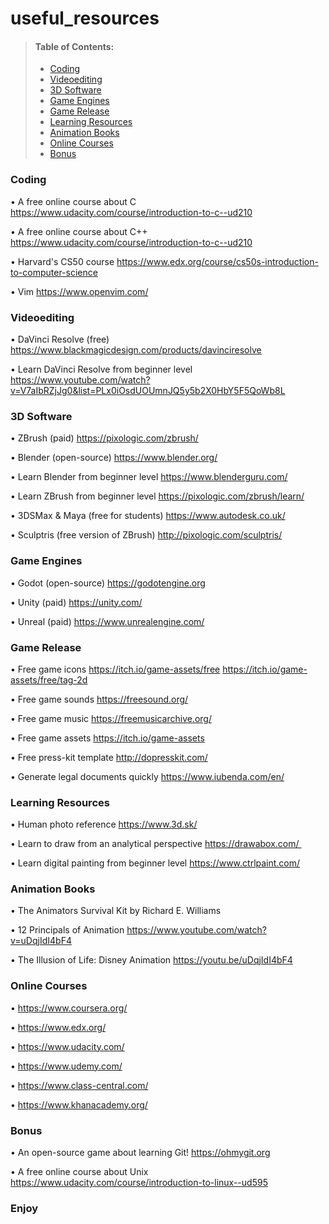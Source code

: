 # useful_resources

> #### Table of Contents:
>
>  - [Coding](#coding)
>  - [Videoediting](#videoediting)
>  - [3D Software](#3d-software)
>  - [Game Engines](#game-engines)
>  - [Game Release](#game-release)
>  - [Learning Resources](#learning-resources)
>  - [Animation Books](#animation-books)
>  - [Online Courses](#online-courses)
>  - [Bonus](#bonus)

### Coding

• A free online course about C
  https://www.udacity.com/course/introduction-to-c--ud210

• A free online course about C++
  https://www.udacity.com/course/introduction-to-c--ud210

• Harvard's CS50 course
  https://www.edx.org/course/cs50s-introduction-to-computer-science

• Vim
  https://www.openvim.com/

### Videoediting

• DaVinci Resolve (free)
  https://www.blackmagicdesign.com/products/davinciresolve

• Learn DaVinci Resolve from beginner level
  https://www.youtube.com/watch?v=V7aIbRZjJg0&list=PLx0iOsdUOUmnJQ5y5b2X0HbY5F5QoWb8L


### 3D Software

• ZBrush (paid)
  https://pixologic.com/zbrush/

• Blender (open-source)
  https://www.blender.org/  

• Learn Blender from beginner level
  https://www.blenderguru.com/  

• Learn ZBrush from beginner level
  https://pixologic.com/zbrush/learn/

• 3DSMax & Maya (free for students)
  https://www.autodesk.co.uk/

• Sculptris (free version of ZBrush)
  http://pixologic.com/sculptris/ 

### Game Engines 

• Godot (open-source)
  https://godotengine.org

• Unity (paid)
  https://unity.com/

• Unreal (paid)
  https://www.unrealengine.com/

### Game Release

• Free game icons
  https://itch.io/game-assets/free
  https://itch.io/game-assets/free/tag-2d

• Free game sounds
  https://freesound.org/ 

• Free game music
  https://freemusicarchive.org/ 

• Free game assets
  https://itch.io/game-assets

• Free press-kit template
  http://dopresskit.com/  

• Generate legal documents quickly
  https://www.iubenda.com/en/  

### Learning Resources

• Human photo reference
  https://www.3d.sk/  

• Learn to draw from an analytical perspective 
  https://drawabox.com/ 

• Learn digital painting from beginner level
  https://www.ctrlpaint.com/ 

### Animation Books

• The Animators Survival Kit by Richard E. Williams 

• 12 Principals of Animation 
  https://www.youtube.com/watch?v=uDqjIdI4bF4

• The Illusion of Life: Disney Animation 
  https://youtu.be/uDqjIdI4bF4  

### Online Courses

• https://www.coursera.org/

• https://www.edx.org/

• https://www.udacity.com/

• https://www.udemy.com/

• https://www.class-central.com/

• https://www.khanacademy.org/

### Bonus 

• An open-source game about learning Git!
  https://ohmygit.org

• A free online course about Unix
  https://www.udacity.com/course/introduction-to-linux--ud595

### Enjoy

